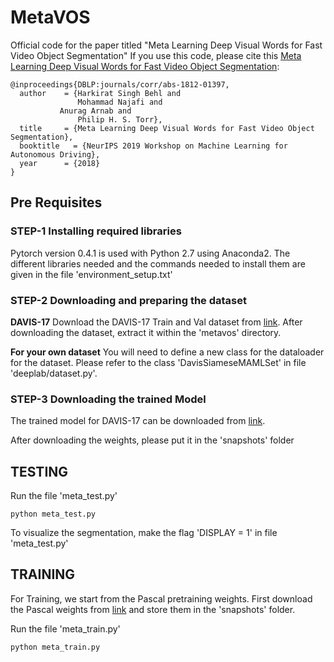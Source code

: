 # MetaVOS
Official code for the paper titled "Meta Learning Deep Visual Words for Fast Video Object Segmentation"
If you use this code, please cite this [Meta Learning Deep Visual Words for Fast Video Object Segmentation](https://arxiv.org/abs/1812.01397):


	@inproceedings{DBLP:journals/corr/abs-1812-01397,
	  author    = {Harkirat Singh Behl and
	               Mohammad Najafi and
		       Anurag Arnab and
	               Philip H. S. Torr},
	  title     = {Meta Learning Deep Visual Words for Fast Video Object Segmentation},
	  booktitle   = {NeurIPS 2019 Workshop on Machine Learning for Autonomous Driving},
	  year      = {2018}
	}


## Pre Requisites

### STEP-1 Installing required libraries
Pytorch version 0.4.1 is used with Python 2.7 using Anaconda2. The different libraries needed and the commands needed to install them are given in the file 'environment_setup.txt'


### STEP-2 Downloading and preparing the dataset

**DAVIS-17**
Download the DAVIS-17 Train and Val dataset from [link](https://data.vision.ee.ethz.ch/csergi/share/davis/DAVIS-2017-trainval-Full-Resolution.zip).
After downloading the dataset, extract it within the 'metavos' directory.

**For your own dataset**
You will need to define a new class for the dataloader for the dataset. Please refer to the class 'DavisSiameseMAMLSet' in file 'deeplab/dataset.py'.

### STEP-3 Downloading the trained Model
The trained model for DAVIS-17 can be downloaded from [link](https://unioxfordnexus-my.sharepoint.com/:u:/r/personal/engs1635_ox_ac_uk/Documents/research/segmentation/metavos_data/DAVIS_2017_prototypical_MODES_train_max_109000.pth?csf=1&e=VvEG1G).

After downloading the weights, please put it in the 'snapshots' folder


## TESTING
Run the file 'meta_test.py'

	python meta_test.py

To visualize the segmentation, make the flag 'DISPLAY = 1' in file 'meta_test.py'

## TRAINING
For Training, we start from the Pascal pretraining weights. First download the Pascal weights from [link](https://unioxfordnexus-my.sharepoint.com/:u:/g/personal/engs1635_ox_ac_uk/EYo-EwbiSZ5HsVf4dwd-92cBdLD9h1hJ5yTP-hs4UJ65bw?e=8N0I5I) and store them in the 'snapshots' folder.

Run the file 'meta_train.py'

	python meta_train.py
